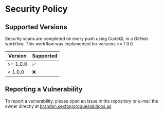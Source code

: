 # Security Policy

## Supported Versions

Security scans are completed on every push using CodeQL in a GitHub workflow.
This workflow was implemented for versions >= 1.0.0

| Version | Supported          |
| ------- | ------------------ |
| >= 1.0.0| :white_check_mark: |
|  < 1.0.0| :x:                |

## Reporting a Vulnerability

To report a vulnerability, please open an issue in the repository or e-mail 
the owner directly at brandon.sexton@roguesolutions.us
